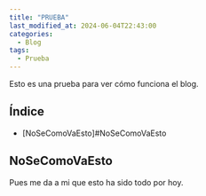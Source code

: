 ```yaml
---
title: "PRUEBA"
last_modified_at: 2024-06-04T22:43:00
categories:
  - Blog
tags:
  - Prueba
---
```


Esto es una prueba para ver cómo funciona el blog. 

## Índice
- [NoSeComoVaEsto]#NoSeComoVaEsto

## NoSeComoVaEsto

  Pues me da a mi que esto ha sido todo por hoy.

